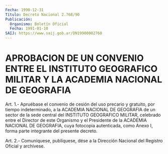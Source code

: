 ```yaml
---
Fecha: 1990-12-31
Título: Decreto Nacional 2.768/90
Publicación:
  Organismo: Boletín Oficial
  Fecha: 1991-01-10
SAIJ: https://www.saij.gob.ar/DN19900002768
---
```

# APROBACION DE UN CONVENIO ENTRE EL INSTITUTO GEOGRAFICO MILITAR Y LA ACADEMIA NACIONAL DE GEOGRAFIA

<a id="1"></a>
Art.  1.-  Apruébase  el convenio de cesión del uso precario y gratuito,  por tiempo indeterminado,  a  la  ACADEMIA  NACIONAL  DE GEOGRAFIA de  un sector de la sede central del INSTITUTO GEOGRAFICO MILITAR, celebrado  entre  el  Director  de  este  Organismo  y  el Presidente  de  la  ACADEMIA  NACIONAL DE GEOGRAFIA, cuya fotocopia autenticada,  como Anexo I, forma  parte  integrante  del  presente decreto.

<a id="2"></a>
Art. 2.- Comuníquese, publíquese, dése a la Dirección Nacional del Registro Oficial y archívese.